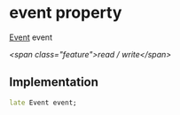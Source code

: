 


# event property







[Event](../../models_events_event_model/Event-class.md) event
  
_\<span class="feature"\>read / write\</span\>_






## Implementation

```dart
late Event event;
```







